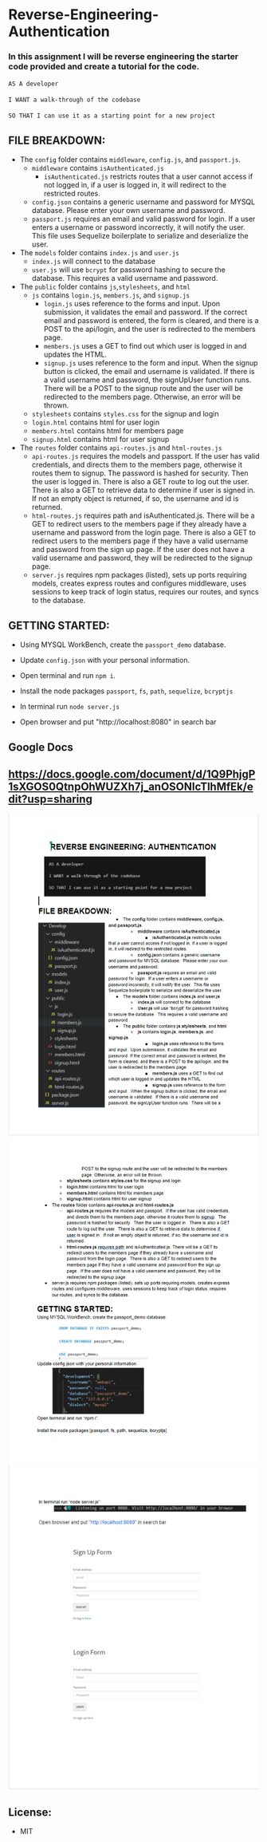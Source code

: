 # Reverse-Engineering-Authentication

### In this assignment I will be reverse engineering the starter code provided and create a tutorial for the code.

```
AS A developer

I WANT a walk-through of the codebase

SO THAT I can use it as a starting point for a new project
```

## FILE BREAKDOWN: 
* The `config` folder contains `middleware`, `config.js`, and `passport.js`.
  * `middleware` contains `isAuthenticated.js`
     * `isAuthenticated.js` restricts routes that a user cannot access if not logged in, if a user is logged in, it will redirect to the restricted routes.
  * `config.json` contains a generic username and password for MYSQL database.  Please enter your own username and password.
  * `passport.js` requires an email and valid password for login.  If a user enters a username or password incorrectly, it will notify the user.  This file uses Sequelize boilerplate to serialize and deserialize the user.
* The `models` folder contains `index.js` and `user.js`
    * `index.js` will connect to the database
    * `user.js` will use `bcrypt` for password hashing to secure the database.  This requires a valid username and password.
* The `public` folder contains `js`,`stylesheets`, and `html`
    * `js` contains `login.js`, `members.js`, and `signup.js`
        * `login.js` uses reference to the forms and input.  Upon submission, it validates the email and password. If the correct email and password is entered, the form is cleared, and there is a POST to the api/login, and the user is redirected to the members page.  
        * `members.js` uses a GET to find out which user is logged in and updates the HTML.
        * `signup.js` uses reference to the form and input.  When the signup button is clicked, the email and username is validated.  If there is a valid username and password, the signUpUser function runs.  There will be a POST to the signup route and the user will be redirected to the members page. Otherwise, an error will be thrown.   
    * `stylesheets` contains `styles.css` for the signup and login
    * `login.html` contains html for user login
    * `members.html` contains html for members page
    * `signup.html` contains html for user signup
* The `routes` folder contains `api-routes.js` and `html-routes.js`
  *  `api-routes.js` requires the models and passport.  If the user has valid credentials, and directs them to the members page, otherwise it routes them to signup.  The password is hashed for security.  Then the user is logged in.  There is also a GET route to log out the user.  There is also a GET to retrieve data to determine if user is signed in.  If not an empty object is returned, if so, the username and id is returned.
   * `html-routes.js` requires path and isAuthenticated.js. There will be a GET to redirect users to the members page if they already have a username and password from the login page.  There is also a GET to redirect users to the members page if they have a valid username and password from the sign up page.  If the user does not have a valid username and password, they will be redirected to the signup page.    
  * `server.js` requires npm packages (listed), sets up ports requiring models, creates express routes and configures middleware, uses sessions to keep track of login status, requires our routes, and syncs to the database.  

## GETTING STARTED: 

* Using MYSQL WorkBench, create the `passport_demo` database.

* Update `config.json` with your personal information.

* Open terminal and run `npm i`.

* Install the node packages `passport`, `fs`, `path`, `sequelize`, `bcryptjs`

* In terminal run `node server.js`


* Open browser and put "http://localhost:8080" in search bar
  


## Google Docs
## https://docs.google.com/document/d/1Q9PhjgP1sXGOS0QtnpOhWUZXh7j_anOSONIcTlhMfEk/edit?usp=sharing

<img src= ./img/pg1.1.png>
<img src= ./img/pg2.png>
<img src= ./img/pg3.png>
 
 ## License: 
 * MIT


